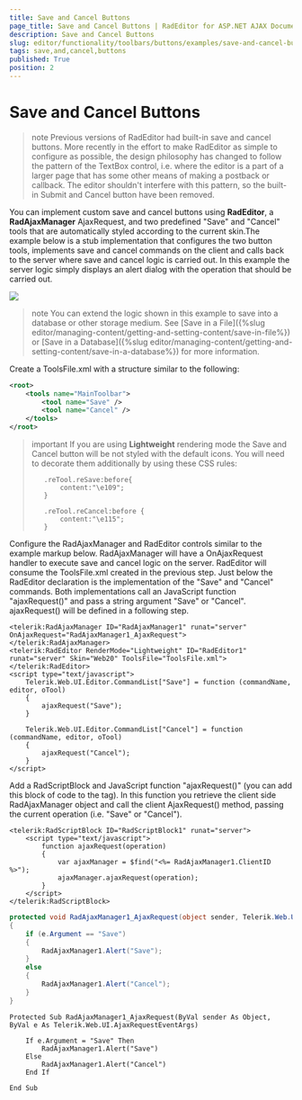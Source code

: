 ```yaml
---
title: Save and Cancel Buttons
page_title: Save and Cancel Buttons | RadEditor for ASP.NET AJAX Documentation
description: Save and Cancel Buttons
slug: editor/functionality/toolbars/buttons/examples/save-and-cancel-buttons
tags: save,and,cancel,buttons
published: True
position: 2
---
```


# Save and Cancel Buttons

>note Previous versions of RadEditor had built-in save and cancel buttons. More recently in the effort to make RadEditor as simple to configure as possible, the design philosophy has changed to follow the pattern of the TextBox control, i.e. where the editor is a part of a larger page that has some other means of making a postback or callback. The editor shouldn't interfere with this pattern, so the built-in Submit and Cancel button have been removed.

You can implement custom save and cancel buttons using **RadEditor**, a **RadAjaxManager** AjaxRequest, and two predefined "Save" and "Cancel" tools that are automatically styled according to the current skin.The example below is a stub implementation that configures the two button tools, implements save and cancel commands on the client and calls back to the server where save and cancel logic is carried out. In this example the server logic simply displays an alert dialog with the operation that should be carried out.

![](images/editor-buttons007.png)

>note You can extend the logic shown in this example to save into a database or other storage medium. See [Save in a File]({%slug editor/managing-content/getting-and-setting-content/save-in-file%}) or [Save in a Database]({%slug editor/managing-content/getting-and-setting-content/save-in-a-database%}) for more information.

Create a ToolsFile.xml with a structure similar to the following:

````XML
<root>  
	<tools name="MainToolbar">    
		<tool name="Save" />    
		<tool name="Cancel" />  
	</tools>
</root>
````

>important If you are using **Lightweight** rendering mode the Save and Cancel button will be not styled with the default icons. You will need to decorate them additionally by using these CSS rules:
>
>        .reTool.reSave:before{
>            content:"\e109";
>        }
>
>        .reTool.reCancel:before {
>            content:"\e115";
>        }


Configure the RadAjaxManager and RadEditor controls similar to the example markup below. RadAjaxManager will have a OnAjaxRequest handler to execute save and cancel logic on the server. RadEditor will consume the ToolsFile.xml created in the previous step. Just below the RadEditor declaration is the implementation of the "Save" and "Cancel" commands. Both implementations call an JavaScript function "ajaxRequest()" and pass a string argument "Save" or "Cancel". ajaxRequest() will be defined in a following step.

````ASP.NET
<telerik:RadAjaxManager ID="RadAjaxManager1" runat="server" OnAjaxRequest="RadAjaxManager1_AjaxRequest">
</telerik:RadAjaxManager>
<telerik:RadEditor RenderMode="Lightweight" ID="RadEditor1" runat="server" Skin="Web20" ToolsFile="ToolsFile.xml">
</telerik:RadEditor>
<script type="text/javascript">
	Telerik.Web.UI.Editor.CommandList["Save"] = function (commandName, editor, oTool)
	{
		ajaxRequest("Save"); 
	}

	Telerik.Web.UI.Editor.CommandList["Cancel"] = function (commandName, editor, oTool)
	{
		ajaxRequest("Cancel");
	}
</script>
````

Add a RadScriptBlock and JavaScript function "ajaxRequest()" (you can add this block of code to the <head> tag). In this function you retrieve the client side RadAjaxManager object and call the client AjaxRequest() method, passing the current operation (i.e. "Save" or "Cancel").

````ASP.NET
<telerik:RadScriptBlock ID="RadScriptBlock1" runat="server">
	<script type="text/javascript">    
		function ajaxRequest(operation)    
		{       
			var ajaxManager = $find("<%= RadAjaxManager1.ClientID %>");       
			ajaxManager.ajaxRequest(operation);    
		}    
	</script>
</telerik:RadScriptBlock>
````

````C#
protected void RadAjaxManager1_AjaxRequest(object sender, Telerik.Web.UI.AjaxRequestEventArgs e)
{    
	if (e.Argument == "Save")    
	{        
		RadAjaxManager1.Alert("Save");     
	}    
	else    
	{        
		RadAjaxManager1.Alert("Cancel");     
	}
}			
````
````VB
Protected Sub RadAjaxManager1_AjaxRequest(ByVal sender As Object, ByVal e As Telerik.Web.UI.AjaxRequestEventArgs)

	If e.Argument = "Save" Then
		RadAjaxManager1.Alert("Save")
	Else
		RadAjaxManager1.Alert("Cancel")
	End If

End Sub	
````

